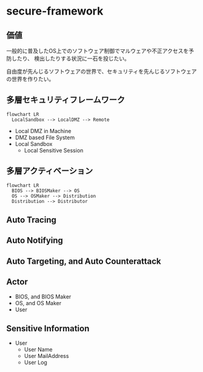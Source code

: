 # secure-framework

## 価値

一般的に普及したOS上でのソフトウェア制御でマルウェアや不正アクセスを予防したり、
検出したりする状況に一石を投じたい。

自由度が先んじるソフトウェアの世界で、セキュリティを先んじるソフトウェアの世界を作りたい。


## 多層セキュリティフレームワーク

```mermaid
flowchart LR
  LocalSandbox --> LocalDMZ --> Remote
```

- Local DMZ in Machine
- DMZ based File System
- Local Sandbox
  - Local Sensitive Session


## 多層アクティベーション

```mermaid
flowchart LR
  BIOS --> BIOSMaker --> OS
  OS --> OSMaker --> Distribution
  Distribution --> Distributor
```

## Auto Tracing

## Auto Notifying

## Auto Targeting, and Auto Counterattack

## Actor

- BIOS, and BIOS Maker
- OS, and OS Maker
- User

## Sensitive Information

- User
  - User Name
  - User MailAddress
  - User Log

